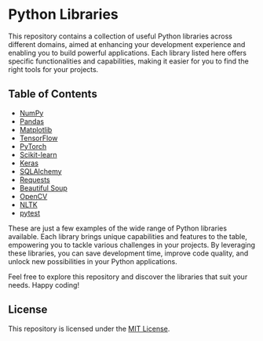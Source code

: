 # Python Libraries

This repository contains a collection of useful Python libraries across different domains, aimed at enhancing your development experience and enabling you to build powerful applications. Each library listed here offers specific functionalities and capabilities, making it easier for you to find the right tools for your projects.

## Table of Contents

- [NumPy](/NumPy.ipynb)
- [Pandas](/Pandas.ipynb)
- [Matplotlib](/Matplotlib.ipynb)
- [TensorFlow](/TensorFlow.ipynb)
- [PyTorch](/PyTorch.ipynb)
- [Scikit-learn](#scikit-learn)
- [Keras](#keras)
- [SQLAlchemy](/SQLAlchemy.ipynb)
- [Requests](#requests)
- [Beautiful Soup](#beautiful-soup)
- [OpenCV](#opencv)
- [NLTK](#nltk)
- [pytest](#pytest)

<!-- ## NumPy

NumPy is a fundamental library for scientific computing in Python. It provides powerful numerical operations and multi-dimensional array manipulation, making it essential for tasks such as mathematical computations, data analysis, and linear algebra.

## Pandas

Pandas is a versatile library for data manipulation and analysis. It offers data structures, such as DataFrames, that allow for efficient handling of structured data. With Pandas, you can easily clean, transform, filter, and aggregate datasets, making it an invaluable tool for data scientists and analysts.

## Matplotlib

Matplotlib is a comprehensive plotting library that enables the creation of various types of charts and graphs. It provides a wide range of visualization options, allowing you to present data in a visually appealing and meaningful way.

## TensorFlow

TensorFlow is a popular library for machine learning and deep learning. It offers a comprehensive set of tools and APIs for building and training neural networks. TensorFlow's flexibility, scalability, and extensive community support make it a go-to choice for developing and deploying machine learning models.

## PyTorch

PyTorch is another widely-used library for machine learning and deep learning. It is known for its dynamic computation graph and ease of use, making it particularly suitable for researchers and developers. PyTorch empowers you to build and train neural networks efficiently, with extensive support for GPU acceleration.

## Scikit-learn

Scikit-learn is a versatile machine learning library that provides a wide range of algorithms for classification, regression, clustering, and more. It also offers utilities for data preprocessing, feature extraction, and model evaluation, making it a valuable tool for both beginners and experienced data scientists.

## Keras

Keras is a high-level neural networks library built on top of TensorFlow. It offers a user-friendly API for building and training deep learning models, abstracting away the complexities of TensorFlow. Keras is known for its simplicity and rapid prototyping capabilities.

## Django

Django is a robust web framework that follows the model-view-controller (MVC) architectural pattern. It provides a set of tools and conventions for building scalable and secure web applications. With Django, you can quickly develop feature-rich websites and APIs, leveraging its built-in authentication, database integration, and admin interface.

## Flask

Flask is a lightweight and flexible web framework that enables you to build web applications quickly and with minimal boilerplate code. It offers simplicity and flexibility, allowing you to customize and scale your application as needed. Flask is ideal for building small to medium-sized projects and APIs.

## SQLAlchemy

SQLAlchemy is a powerful and popular library for working with databases in Python. It provides an Object-Relational Mapping (ORM) layer that simplifies database interactions. SQLAlchemy supports multiple database backends and offers a wide range of querying and manipulation capabilities such as filtering, joining, and aggregating data. With SQLAlchemy, you can build efficient and maintainable database-driven applications.

## Requests

Requests is a user-friendly library that simplifies making HTTP requests in Python. It provides a high-level API for sending requests, handling cookies and sessions, and working with various authentication mechanisms. Requests makes it easy to interact with web APIs and retrieve data from remote servers.

## Beautiful Soup

Beautiful Soup is a popular library for web scraping and parsing HTML or XML documents. It allows you to extract and manipulate data from web pages effortlessly. Beautiful Soup provides convenient methods for navigating and searching the document tree, making it a valuable tool for data extraction and web scraping tasks.

## OpenCV

OpenCV (Open Source Computer Vision) is a powerful computer vision library. It offers a comprehensive set of functions and algorithms for image and video processing, object detection and tracking, camera calibration, and more. OpenCV enables you to develop applications that involve computer vision tasks efficiently.

## NLTK

NLTK (Natural Language Toolkit) is a comprehensive library for natural language processing (NLP) in Python. It provides tools and resources for various NLP tasks, including tokenization, stemming, part-of-speech tagging, sentiment analysis, and named entity recognition. NLTK is widely used in academia and industry for text analysis and language modeling.

## pytest

pytest is a popular testing framework that simplifies the process of writing and executing tests in Python. It offers a simple yet powerful syntax for defining test cases, fixtures for test setup and teardown, and extensive plugins for customization. pytest helps ensure the quality and reliability of your codebase through efficient and automated testing. -->

These are just a few examples of the wide range of Python libraries available. Each library brings unique capabilities and features to the table, empowering you to tackle various challenges in your projects. By leveraging these libraries, you can save development time, improve code quality, and unlock new possibilities in your Python applications.

Feel free to explore this repository and discover the libraries that suit your needs. Happy coding!


## License

This repository is licensed under the [MIT License](LICENSE).